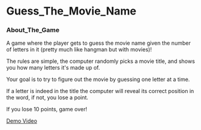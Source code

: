 # Guess_The_Movie_Name

### About_The_Game

A game where the player gets to guess the movie name given the number of letters in it (pretty much like hangman but with movies)!

The rules are simple, the computer randomly picks a movie title, and shows you how many letters it's made up of. 

Your goal is to try to figure out the movie by guessing one letter at a time.

If a letter is indeed in the title the computer will reveal its correct position in the word, if not, you lose a point. 

If you lose 10 points, game over!

[Demo Video](https://www.youtube.com/watch?v=56OT8T0PG_E)
